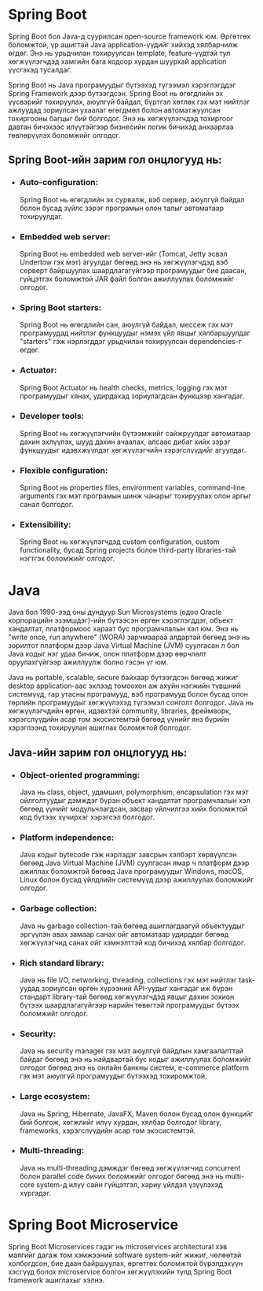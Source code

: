 # Spring Boot

Spring Boot бол Java-д суурилсан open-source framework юм. Өргөтгөх боломжтой, үр ашигтай Java application-үүдийг хийхэд хялбарчилж өгдөг. Энэ нь урьдчилан тохируулсан template, feature-үүдтэй тул хөгжүүлэгчдэд хамгийн бага кодоор хурдан шуурхай application үүсгэхэд тусалдаг.

Spring Boot нь Java програмуудыг бүтээхэд түгээмэл хэрэглэгддэг Spring Framework дээр бүтээгдсэн. Spring Boot нь өгөгдлийн эх үүсвэрийг тохируулах, аюулгүй байдал, бүртгэл хөтлөх гэх мэт нийтлэг ажлуудад зориулсан ухаалаг өгөгдмөл болон автоматжуулсан тохиргооны багцыг бий болгодог. Энэ нь хөгжүүлэгчдэд тохиргоог давтан бичэхээс илүүтэйгээр бизнесийн логик бичихэд анхаарлаа төвлөрүүлэх боломжийг олгодог.

## Spring Boot-ийн зарим гол онцлогууд нь:

- ### Auto-configuration:
  Spring Boot нь өгөгдлийн эх сурвалж, вэб сервер, аюулгүй байдал болон бусад зүйлс зэрэг програмын олон талыг автоматаар тохируулдаг.
- ### Embedded web server:
  Spring Boot нь embedded web server-ийг (Tomcat, Jetty эсвэл Undertow гэх мэт) агуулдаг бөгөөд энэ нь хөгжүүлэгчдэд вэб серверт байршуулах шаардлагагүйгээр програмуудыг бие даасан, гүйцэтгэх боломжтой JAR файл болгон ажиллуулах боломжийг олгодог.
- ### Spring Boot starters:
  Spring Boot нь өгөгдлийн сан, аюулгүй байдал, мессеж гэх мэт програмуудад нийтлэг функцуудыг нэмэх үйл явцыг хялбаршуулдаг "starters" гэж нэрлэгддэг урьдчилан тохируулсан dependencies-г өгдөг.
- ### Actuator:
  Spring Boot Actuator нь health checks, metrics, logging гэх мэт програмуудыг хянах, удирдахад зориулагдсан функцээр хангадаг.
- ### Developer tools:
  Spring Boot нь хөгжүүлэгчийн бүтээмжийг сайжруулдаг автоматаар дахин эхлүүлэх, шууд дахин ачаалах, алсаас дибаг хийх зэрэг функцуудыг идэвхжүүлдэг хөгжүүлэгчийн хэрэгслүүдийг агуулдаг.
- ### Flexible configuration:
  Spring Boot нь properties files, environment variables, command-line arguments гэх мэт програмын шинж чанарыг тохируулах олон аргыг санал болгодог.
- ### Extensibility:
  Spring Boot нь хөгжүүлэгчдэд custom configuration, custom functionality, бусад Spring projects болон third-party libraries-тай нэгтгэх боломжийг олгодог.

# Java

Java бол 1990-ээд оны дундуур Sun Microsystems (одоо Oracle корпорацийн эзэмшдэг)-ийн бүтээсэн өргөн хэрэглэгддэг, объект хандалтат, платформоос хараат бус програмчлалын хэл юм. Энэ нь "write once, run anywhere" (WORA) зарчмаараа алдартай бөгөөд энэ нь зорилтот платформ дээр Java Virtual Machine (JVM) суулгасан л бол Java кодыг нэг удаа бичиж, олон платформ дээр өөрчлөлт оруулахгүйгээр ажиллуулж болно гэсэн үг юм.

Java нь portable, scalable, secure байхаар бүтээгдсэн бөгөөд жижиг desktop application-аас эхлээд томоохон аж ахуйн нэгжийн түвшний системүүд, гар утасны програмууд, вэб програмууд болон бусад олон төрлийн програмуудыг хөгжүүлэхэд түгээмэл сонголт болгодог. Java нь хөгжүүлэгчдийн өргөн, идэвхтэй community, libraries, фреймворк, хэрэгслүүдийн асар том экосистемтэй бөгөөд үүнийг янз бүрийн хэрэглээнд тохируулан ашиглах боломжтой болгодог.

## Java-ийн зарим гол онцлогууд нь:

- ### Object-oriented programming:
  Java нь class, object, удамшил, polymorphism, encapsulation гэх мэт ойлголтуудыг дэмждэг бүрэн объект хандалтат програмчлалын хэл бөгөөд үүнийг модульчлагдсан, засвар үйлчилгээ хийх боломжтой код бүтээх хүчирхэг хэрэгсэл болгодог.
- ### Platform independence:
  Java кодыг bytecode гэж нэрлэдэг завсрын хэлбэрт хөрвүүлсэн бөгөөд Java Virtual Machine (JVM) суулгасан ямар ч платформ дээр ажиллах боломжтой бөгөөд Java програмуудыг Windows, macOS, Linux болон бусад үйлдлийн системүүд дээр ажиллуулах боломжийг олгодог.
- ### Garbage collection:
  Java нь garbage collection-тай бөгөөд ашиглагдаагүй объектуудыг эргүүлэн авах замаар санах ойг автоматаар удирддаг бөгөөд хөгжүүлэгчид санах ойг хэмнэлттэй код бичихэд хялбар болгодог.
- ### Rich standard library:
  Java нь file I/O, networking, threading, collections гэх мэт нийтлэг task-уудад зориулсан өргөн хүрээний API-уудыг хангадаг иж бүрэн стандарт library-тай бөгөөд хөгжүүлэгчдэд явцыг дахин зохион бүтээх шаардлагагүйгээр нарийн төвөгтэй програмуудыг бүтээх боломжийг олгодог.
- ### Security:
  Java нь security manager гэх мэт аюулгүй байдлын хамгаалалттай байдаг бөгөөд энэ нь найдвартай бус кодыг ажиллуулах боломжийг олгодог бөгөөд энэ нь онлайн банкны систем, e-commerce platform гэх мэт аюулгүй програмуудыг бүтээхэд тохиромжтой.
- ### Large ecosystem:
  Java нь Spring, Hibernate, JavaFX, Maven болон бусад олон функцийг бий болгож, хөгжлийг илүү хурдан, хялбар болгодог library, frameworks, хэрэгслүүдийн асар том экосистемтэй.
- ### Multi-threading:
  Java нь multi-threading дэмждэг бөгөөд хөгжүүлэгчид concurrent болон parallel code бичих боломжийг олгодог бөгөөд энэ нь multi-core system-д илүү сайн гүйцэтгэл, хариу үйлдэл үзүүлэхэд хүргэдэг.

# Spring Boot Microservice

Spring Boot Microservices гэдэг нь microservices architectural хэв маягийг дагаж том хэмжээний software system-ийг жижиг, чөлөөтэй холбогдсон, бие даан байршуулах, өргөтгөх боломжтой бүрэлдэхүүн хэсгүүд болох microservice болгон хөгжүүлэхийн тулд Spring Boot framework ашиглахыг хэлнэ.
